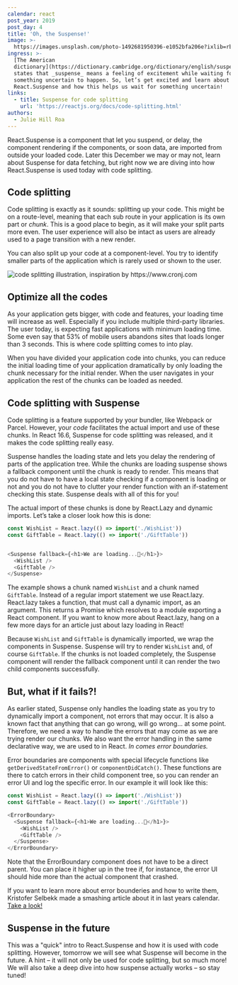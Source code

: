 ```yaml
---
calendar: react
post_year: 2019
post_day: 4
title: 'Oh, the Suspense!'
image: >-
  https://images.unsplash.com/photo-1492681950396-e1052bfa206e?ixlib=rb-1.2.1&ixid=eyJhcHBfaWQiOjEyMDd9&auto=format&fit=crop&w=2240&q=80
ingress: >-
  [The American
  dictionary](https://dictionary.cambridge.org/dictionary/english/suspense)
  states that _suspense_ means a feeling of excitement while waiting for
  something uncertain to happen. So, let’s get excited and learn about
  React.Suspense and how this helps us wait for something uncertain!
links:
  - title: Suspense for code splitting
    url: 'https://reactjs.org/docs/code-splitting.html'
authors:
  - Julie Hill Roa
---
```

React.Suspense is a component that let you suspend, or delay, the component rendering if the components, or soon data, are imported from outside your loaded code. Later this December we may or may not, learn about Suspense for data fetching, but right now we are diving into how React.Suspense is used today with code splitting.  

## Code splitting

Code splitting is exactly as it sounds: splitting up your code.  This might be on a route-level, meaning that each sub route in your application is its own part or _chunk_. This is a good place to begin, as it will make your split parts more even. The user experience will also be intact as users are already used to a page transition with a new render. 

You can also split up your code at a component-level. You try to identify smaller parts of the application which is rarely used or shown to the user. 

<img class="wide-image" src="/assets/codesplitting.png" alt="code splitting illustration, inspiration by https://www.cronj.com"/>

## Optimize all the codes

As your application gets bigger, with code and features, your loading time will increase as well. Especially if you include multiple third-party libraries. The user today, is expecting fast applications with minimum loading time. Some even say that 53% of mobile users abandons sites that loads longer than 3 seconds. This is where code splitting comes to into play. 

When you have divided your application code into chunks, you can reduce the initial loading time of your application dramatically by only loading the chunk necessary for the initial render. When the user navigates in your application the rest of the chunks can be loaded as needed. 

## Code splitting with Suspense

Code splitting is a feature supported by your bundler, like Webpack or Parcel. However, your _code_ facilitates the actual import and use of these chunks. In React 16.6, Suspense for code splitting was released, and it makes the code splitting really easy. 

Suspense handles the loading state and lets you delay the rendering of parts of the application tree. While the chunks are loading suspense shows a fallback component until the chunk is ready to render. This means that you do not have to have a local state checking if a component is loading or not and you do not have to clutter your render function with an if-statement checking this state. Suspense deals with all of this for you!

The actual import of these chunks is done by React.Lazy and dynamic imports. Let’s take a closer look how this is done:

```js
const WishList = React.lazy(() => import('./WishList'))
const GiftTable = React.lazy(() => import('./GiftTable'))


<Suspense fallback={<h1>We are loading...🎅</h1>}>
  <WishList />
  <GiftTable />
</Suspense>
```

The example shows a chunk named `WishList` and a chunk named `GiftTable`.  Instead of a regular import statement we use React.lazy. React.lazy takes a function, that must call a dynamic import, as an argument. This returns a Promise which resolves to a module exporting a React component. If you want to know more about React.lazy, hang on a few more days for an article just about lazy loading in React!

Because `WishList` and `GiftTable` is dynamically imported, we wrap the components in Suspense. Suspense will try to render `WishList` and, of course `GiftTable`. If the chunks is not loaded completely, the Suspense component will render the fallback component until it can render the two child components successfully.

## But, what if it fails?!

As earlier stated, Suspense only handles the loading state as you try to dynamically import a component, not errors that may occur. It is also a known fact that anything that can go wrong, will go wrong... at some point. Therefore, we need a way to handle the errors that may come as we are trying render our chunks. We also want the error handling in the same declarative way, we are used to in React. _In comes error boundaries._

Error boundaries are components with special lifecycle functions like `getDerivedStateFromError()` or `componentDidCatch()`. These functions are there to catch errors in their child component tree, so you can render an error UI and log the specific error. In our example it will look like this:

```js
const WishList = React.lazy(() => import('./WishList'))
const GiftTable = React.lazy(() => import('./GiftTable'))

<ErrorBoundary>
  <Suspense fallback={<h1>We are loading...🎅</h1>}>
    <WishList />
    <GiftTable />
  </Suspense>
</ErrorBoundary>
```

Note that the ErrorBoundary component does not have to be a direct parent. You can place it higher up in the tree if, for instance, the error UI should hide more than the actual component that crashed.

If you want to learn more about error bounderies and how to write them, Kristofer Selbekk made a smashing article about it in last years calendar. [Take a look!](https://react.christmas/2018/14)

## Suspense in the future

This was a "quick" intro to React.Suspense and how it is used with code splitting. However, tomorrow we will see what Suspense will become in the future. A hint  – it will not only be used for code splitting, but so much more! We will also take a deep dive into how suspense actually works – so stay tuned!
